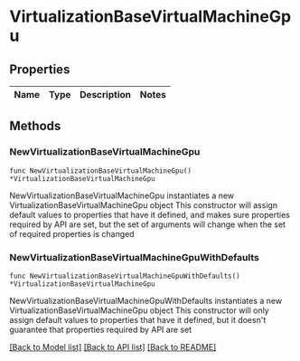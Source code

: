 # VirtualizationBaseVirtualMachineGpu

## Properties

Name | Type | Description | Notes
------------ | ------------- | ------------- | -------------

## Methods

### NewVirtualizationBaseVirtualMachineGpu

`func NewVirtualizationBaseVirtualMachineGpu() *VirtualizationBaseVirtualMachineGpu`

NewVirtualizationBaseVirtualMachineGpu instantiates a new VirtualizationBaseVirtualMachineGpu object
This constructor will assign default values to properties that have it defined,
and makes sure properties required by API are set, but the set of arguments
will change when the set of required properties is changed

### NewVirtualizationBaseVirtualMachineGpuWithDefaults

`func NewVirtualizationBaseVirtualMachineGpuWithDefaults() *VirtualizationBaseVirtualMachineGpu`

NewVirtualizationBaseVirtualMachineGpuWithDefaults instantiates a new VirtualizationBaseVirtualMachineGpu object
This constructor will only assign default values to properties that have it defined,
but it doesn't guarantee that properties required by API are set


[[Back to Model list]](../README.md#documentation-for-models) [[Back to API list]](../README.md#documentation-for-api-endpoints) [[Back to README]](../README.md)


